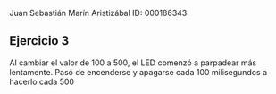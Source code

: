 Juan Sebastián Marín Aristizábal 
ID: 000186343

## Ejercicio 3
Al cambiar el valor de 100 a 500, el LED comenzó a parpadear más lentamente. Pasó de encenderse y apagarse cada 100 milisegundos a hacerlo cada 500
